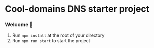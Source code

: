 # Cool-domains DNS starter project

### **Welcome 👋**

1. Run `npm install` at the root of your directory
2. Run `npm run start` to start the project
